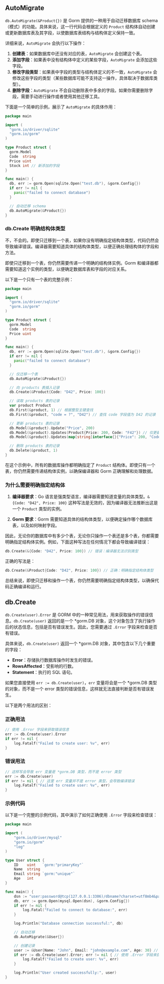 ## AutoMigrate

`db.AutoMigrate(&Product{})` 是 Gorm 提供的一种用于自动迁移数据库 schema（模式）的功能。具体来说，这一行代码会根据定义的 `Product` 结构体自动创建或更新数据库表及其字段，以使数据库表结构与结构体定义保持一致。

详细来说，`AutoMigrate` 会执行以下操作：

1. **创建表**：如果数据库中还没有对应的表，`AutoMigrate` 会创建这个表。
2. **添加字段**：如果表中没有结构体中定义的某些字段，`AutoMigrate` 会添加这些字段。
3. **修改字段类型**：如果表中字段的类型与结构体定义的不一致，`AutoMigrate` 会修改这些字段的类型（某些数据库可能不支持这一操作，具体取决于数据库类型）。
4. **删除字段**：`AutoMigrate` 不会自动删除表中多余的字段。如果你需要删除字段，需要手动进行操作或者使用其他迁移工具。

下面是一个简单的示例，展示了 `AutoMigrate` 的具体作用：

```go
package main

import (
  "gorm.io/driver/sqlite"
  "gorm.io/gorm"
)

type Product struct {
  gorm.Model
  Code  string
  Price uint
  Stock int // 新添加的字段
}

func main() {
  db, err := gorm.Open(sqlite.Open("test.db"), &gorm.Config{})
  if err != nil {
    panic("failed to connect database")
  }

  // 自动迁移 schema
  db.AutoMigrate(&Product{})
}
```

### db.Create 明确结构体类型
不，不会的。即使只迁移到一个表，如果你没有明确指定结构体类型，代码仍然会导致编译错误。编译器需要知道具体的结构体类型，以便正确处理结构体的字段和方法。

即使只迁移到一个表，你仍然需要传递一个明确的结构体实例。Gorm 和编译器都需要知道这个实例的类型，以便确定数据库表和字段的对应关系。

以下是一个只有一个表的完整示例：

```go
package main

import (
  "gorm.io/driver/sqlite"
  "gorm.io/gorm"
)

type Product struct {
  gorm.Model
  Code  string
  Price uint
}

func main() {
  db, err := gorm.Open(sqlite.Open("test.db"), &gorm.Config{})
  if err != nil {
    panic("failed to connect database")
  }

  // 仅迁移一个表
  db.AutoMigrate(&Product{})

  // 向 products 表插入记录
  db.Create(&Product{Code: "D42", Price: 100})

  // 读取 products 表的记录
  var product Product
  db.First(&product, 1) // 根据整型主键查找
  db.First(&product, "code = ?", "D42") // 查找 code 字段值为 D42 的记录

  // 更新 products 表的记录
  db.Model(&product).Update("Price", 200)
  db.Model(&product).Updates(Product{Price: 200, Code: "F42"}) // 仅更新非零值字段
  db.Model(&product).Updates(map[string]interface{}{"Price": 200, "Code": "F42"})

  // 删除 products 表的记录
  db.Delete(&product, 1)
}
```

在这个示例中，所有的数据库操作都明确指定了 `Product` 结构体。即使只有一个表，你仍然需要传递结构体实例，以确保编译器和 Gorm 正确理解和处理数据。

### 为什么需要明确指定结构体

1. **编译器要求**：Go 语言是强类型语言，编译器需要知道变量的具体类型。`&{Code: "D42", Price: 100}` 这种写法是无效的，因为编译器无法推断出这是一个 `Product` 类型的实例。

2. **Gorm 要求**：Gorm 需要知道具体的结构体类型，以便确定操作哪个数据库表，以及如何映射字段。

因此，无论你的数据库中有多少个表，无论你只操作一个表还是多个表，你都需要明确指定结构体实例。例如，下面这种写法在任何情况下都会导致编译错误：

```go
db.Create(&{Code: "D42", Price: 100}) // 错误：编译器无法识别类型
```

正确的写法是：

```go
db.Create(&Product{Code: "D42", Price: 100}) // 正确：明确指定结构体类型
```

总结来说，即使只迁移和操作一个表，你仍然需要明确指定结构体类型，以确保代码正确编译和运行。

## db.Create

`db.Create(user).Error` 是 GORM 中的一种常见用法，用来获取操作的错误信息。`db.Create(user)` 返回的是一个 *gorm.DB 对象，这个对象包含了执行操作后的状态信息，包括是否有错误发生。因此，您需要通过 `.Error` 字段来检查是否有错误。

具体来说，`db.Create(user)` 返回一个 *gorm.DB 对象，其中包含以下几个重要的字段：
- **Error**：存储执行数据库操作时发生的错误。
- **RowsAffected**：受影响的行数。
- **Statement**：执行的 SQL 语句。

如果您直接使用 `err := db.Create(user)`，`err` 变量将会是一个 *gorm.DB 类型的对象，而不是一个 error 类型的错误信息，这样就无法直接判断是否有错误发生。

以下是两个用法的区别：

### 正确用法
```go
// 使用 .Error 字段来获取错误信息
err := db.Create(user).Error
if err != nil {
    log.Fatalf("Failed to create user: %v", err)
}
```

### 错误用法
```go
// 这样写会导致 err 变量是 *gorm.DB 类型，而不是 error 类型
err := db.Create(user)
if err != nil { // 这里 err 变量并不是 error 类型，会导致编译错误
    log.Fatalf("Failed to create user: %v", err)
}
```

### 示例代码
以下是一个完整的示例代码，其中演示了如何正确使用 `.Error` 字段来检查错误：

```go
package main

import (
    "gorm.io/driver/mysql"
    "gorm.io/gorm"
    "log"
)

type User struct {
    ID    uint   `gorm:"primaryKey"`
    Name  string
    Email string `gorm:"unique"`
    Age   int
}

func main() {
    dsn := "user:password@tcp(127.0.0.1:3306)/dbname?charset=utf8mb4&parseTime=True&loc=Local"
    db, err := gorm.Open(mysql.Open(dsn), &gorm.Config{})
    if err != nil {
        log.Fatal("Failed to connect to database:", err)
    }

    log.Println("Database connection successful:", db)

    // 自动迁移
    db.AutoMigrate(&User{})

    // 创建记录
    user := &User{Name: "John", Email: "john@example.com", Age: 30} // 使用指针
    if err := db.Create(user).Error; err != nil { // 使用 .Error 字段来获取错误信息
        log.Fatalf("Failed to create user: %v", err)
    }

    log.Println("User created successfully:", user)
}
```
